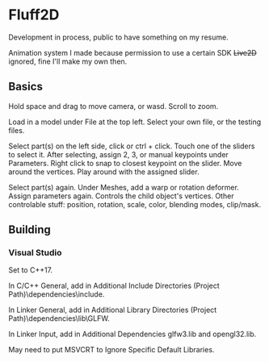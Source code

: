 # Fluff2D
Development in process, public to have something on my resume.

Animation system I made because permission to use a certain SDK ~~Live2D~~ ignored, fine I'll make my own then.

## Basics
Hold space and drag to move camera, or wasd.
Scroll to zoom.

Load in a model under File at the top left.
Select your own file, or the testing files.

Select part(s) on the left side, click or ctrl + click.
Touch one of the sliders to select it.
After selecting, assign 2, 3, or manual keypoints under Parameters.
Right click to snap to closest keypoint on the slider.
Move around the vertices.
Play around with the assigned slider.

Select part(s) again.
Under Meshes, add a warp or rotation deformer.
Assign parameters again.
Controls the child object's vertices.
Other controlable stuff: position, rotation, scale, color, blending modes, clip/mask.

## Building
### Visual Studio
Set to C++17.

In C/C++ General, add in Additional Include Directories (Project Path)\dependencies\include.

In Linker General, add in Additional Library Directories (Project Path)\dependencies\lib\GLFW.

In Linker Input, add in Additional Dependencies glfw3.lib and opengl32.lib.

May need to put MSVCRT to Ignore Specific Default Libraries.
